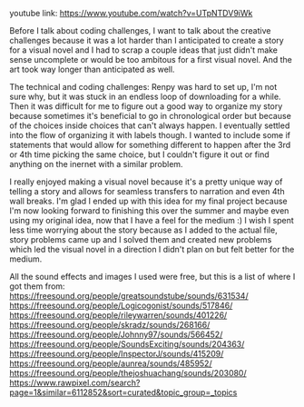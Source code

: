 youtube link: https://www.youtube.com/watch?v=UTpNTDV9iWk

  Before I talk about coding challenges, I want to talk about the creative challenges because it was a lot harder than I anticipated to create a story for a visual novel and I had to scrap a couple ideas that just didn't make sense uncomplete or would be too ambitous for a first visual novel. And the art took way longer than anticipated as well.

The technical and coding challenges:
  Renpy was hard to set up, I'm not sure why, but it was stuck in an endless loop of downloading for a while. Then it was difficult for me to figure out a good way to organize my story because sometimes it's beneficial to go in chronological order but because of the choices inside choices that can't always happen. I eventually settled into the flow of organizing it with labels though. I wanted to include some if statements that would allow for something different to happen after the 3rd or 4th time picking the same choice, but I couldn't figure it out or find anything on the inernet with a similar problem. 
  
  I really enjoyed making a visual novel because it's a pretty unique way of telling a story and allows for seamless transfers to narration and even 4th wall breaks. I'm glad I ended up with this idea for my final project because I'm now looking forward to finishing this over the summer and maybe even using my original idea, now that I have a feel for the medium :) I wish I spent less time worrying about the story because as I added to the actual file, story problems came up and I solved them and created new problems which led the visual novel in a direction I didn't plan on but felt better for the medium.

All the sound effects and images I used were free, but this is a list of where I got them from:
https://freesound.org/people/greatsoundstube/sounds/631534/
https://freesound.org/people/Logicogonist/sounds/517846/
https://freesound.org/people/rileywarren/sounds/401226/
https://freesound.org/people/skradz/sounds/268166/
https://freesound.org/people/Johnny97/sounds/566452/
https://freesound.org/people/SoundsExciting/sounds/204363/
https://freesound.org/people/InspectorJ/sounds/415209/
https://freesound.org/people/aunrea/sounds/485952/
https://freesound.org/people/thejoshuachang/sounds/203080/
https://www.rawpixel.com/search?page=1&similar=6112852&sort=curated&topic_group=_topics

